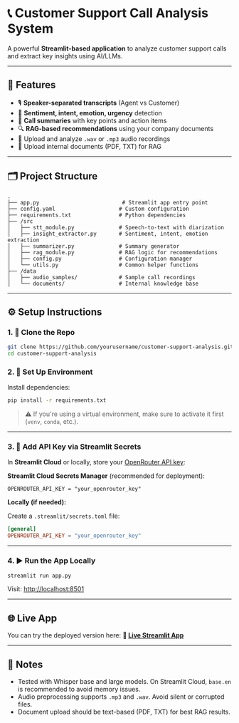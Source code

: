 # 📞 Customer Support Call Analysis System

A powerful **Streamlit-based application** to analyze customer support calls and extract key insights using AI/LLMs.

---

## 🚀 Features

* 🎙️ **Speaker-separated transcripts** (Agent vs Customer)
* 🧠 **Sentiment, intent, emotion, urgency** detection
* 📝 **Call summaries** with key points and action items
* 🔍 **RAG-based recommendations** using your company documents
* 📁 Upload and analyze `.wav` or `.mp3` audio recordings
* 📄 Upload internal documents (PDF, TXT) for RAG

---

## 🗂️ Project Structure

```
.
├── app.py                          # Streamlit app entry point
├── config.yaml                    # Custom configuration
├── requirements.txt               # Python dependencies
├── /src
│   ├── stt_module.py              # Speech-to-text with diarization
│   ├── insight_extractor.py       # Sentiment, intent, emotion extraction
│   ├── summarizer.py              # Summary generator
│   ├── rag_module.py              # RAG logic for recommendations
│   ├── config.py                  # Configuration manager
│   └── utils.py                   # Common helper functions
├── /data
│   ├── audio_samples/             # Sample call recordings
│   └── documents/                 # Internal knowledge base
```

---

## ⚙️ Setup Instructions

### 1. 🔽 Clone the Repo

```bash
git clone https://github.com/yourusername/customer-support-analysis.git
cd customer-support-analysis
```

### 2. 🧪 Set Up Environment

Install dependencies:

```bash
pip install -r requirements.txt
```

> ⚠️ If you're using a virtual environment, make sure to activate it first (`venv`, `conda`, etc.).

---

### 3. 🔐 Add API Key via Streamlit Secrets

In **Streamlit Cloud** or locally, store your [OpenRouter API key](https://openrouter.ai):

**Streamlit Cloud Secrets Manager** (recommended for deployment):

```
OPENROUTER_API_KEY = "your_openrouter_key"
```

**Locally (if needed):**

Create a `.streamlit/secrets.toml` file:

```toml
[general]
OPENROUTER_API_KEY = "your_openrouter_key"
```

---

### 4. ▶️ Run the App Locally

```bash
streamlit run app.py
```

Visit: [http://localhost:8501](http://localhost:8501)

---

## 🌐 Live App

You can try the deployed version here:
**🔗 [Live Streamlit App]([https://yourapp-link.streamlit.app](https://customer-support-call-analysis-project-cnxdjg5hpatycgef2zqkae.streamlit.app/))**

---

## 📌 Notes

* Tested with Whisper base and large models. On Streamlit Cloud, `base.en` is recommended to avoid memory issues.
* Audio preprocessing supports `.mp3` and `.wav`. Avoid silent or corrupted files.
* Document upload should be text-based (PDF, TXT) for best RAG results.
